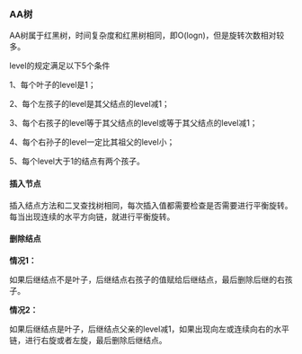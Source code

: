 ### AA树

AA树属于红黑树，时间复杂度和红黑树相同，即O(logn)，但是旋转次数相对较多。

level的规定满足以下5个条件

1、每个叶子的level是1；

2、每个左孩子的level是其父结点的level减1；

3、每个右孩子的level等于其父结点的level或等于其父结点的level减1；

4、每个右孙子的level一定比其祖父的level小；

5、每个level大于1的结点有两个孩子。

#### 插入节点

插入结点方法和二叉查找树相同，每次插入值都需要检查是否需要进行平衡旋转。每当出现连续的水平方向链，就进行平衡旋转。

#### 删除结点

**情况1：**

如果后继结点不是叶子，后继结点右孩子的值赋给后继结点，最后删除后继的右孩子。

**情况2：**

如果后继结点是叶子，后继结点父亲的level减1，如果出现向左或连续向右的水平链，进行右旋或者左旋，最后删除后继结点。
